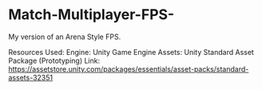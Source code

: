 # Match-Multiplayer-FPS-
My version of an Arena Style FPS.

Resources Used: 
Engine: Unity Game Engine 
Assets: Unity Standard Asset Package (Prototyping) 
        Link: https://assetstore.unity.com/packages/essentials/asset-packs/standard-assets-32351

